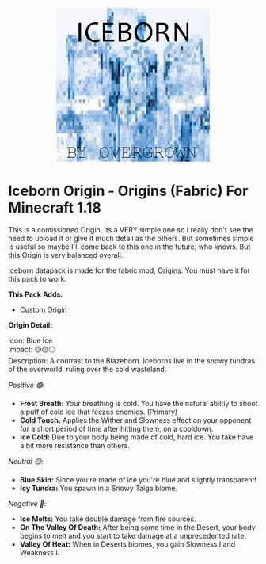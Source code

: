 <p align="center">
  <img src="https://raw.githubusercontent.com/0vergrown/Iceborn-Origin/main/pack.png?raw=true" alt="Iceborn Origin cover"/>
</p>

# Iceborn Origin - Origins (Fabric) For Minecraft 1.18
This is a comissioned Origin, its a VERY simple one so I really don't see the need to upload it or give it much detail as the others. But sometimes simple is useful so maybe I'll come back to this one in the future, who knows. But this Origin is very balanced overall.

Iceborn datapack is made for the fabric mod, [Origins](https://www.curseforge.com/minecraft/mc-mods/origins). You must have it for this pack to work.

**This Pack Adds:**
- Custom Origin

**Origin Detail:**

Icon: Blue Ice <br />
Impact: 🟡🟡⚪ <br />
Description: A contrast to the Blazeborn. Iceborns live in the snowy tundras of the overworld, ruling over the cold wasteland.

*Positive 🟢:*

- **Frost Breath:** Your breathing is cold. You have the natural abiltiy to shoot a puff of cold ice that feezes enemies. (Primary)
- **Cold Touch:** Applies the Wither and Slowness effect on your opponent for a short period of time after hitting them, on a cooldown.
- **Ice Cold:** Due to your body being made of cold, hard ice. You take have a bit more resistance than others.

*Neutral 🟡:*

- **Blue Skin:** Since you're made of ice you're blue and slightly transparent!
- **Icy Tundra:** You spawn in a Snowy Taiga biome.

*Negative 🔴:*

- **Ice Melts:** You take double damage from fire sources.
- **On The Valley Of Death:** After being some time in the Desert, your body begins to melt and you start to take damage at a unprecedented rate.
- **Valley Of Heat:** When in Deserts biomes, you gain Slowness I and Weakness I.
